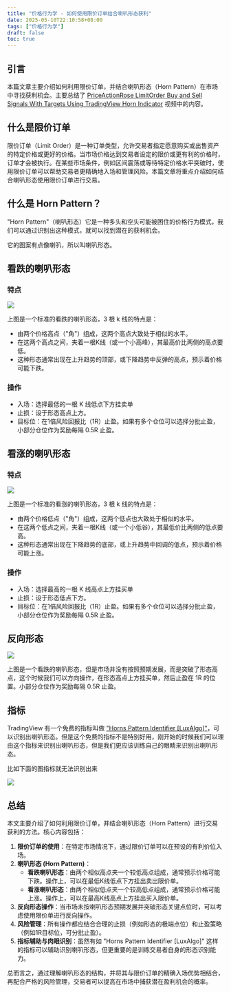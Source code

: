 ```yaml
---
title: "价格行为学 - 如何使用限价订单结合喇叭形态获利"
date: 2025-05-10T22:10:58+08:00
tags: ["价格行为学"]
draft: false
toc: true
---
```


## 引言

本篇文章主要介绍如何利用限价订单，并结合喇叭形态（Horn Pattern）在市场中寻找获利机会。主要总结了 [PriceActionRose LimitOrder Buy and Sell Signals With Targets Using TradingView Horn Indicator](https://www.youtube.com/watch?v=Gjc5tww1nd0) 视频中的内容。

## 什么是限价订单

限价订单（Limit Order）是一种订单类型，允许交易者指定愿意购买或出售资产的特定价格或更好的价格。当市场价格达到交易者设定的限价或更有利的价格时，订单才会被执行。在某些市场条件，例如区间震荡或等待特定价格水平突破时，使用限价订单可以帮助交易者更精确地入场和管理风险。本篇文章将重点介绍如何结合喇叭形态使用限价订单进行交易。

## 什么是 Horn Pattern？

"Horn Pattern"（喇叭形态）它是一种多头和空头可能被困住的价格行为模式，我们可以通过识别出这种模式，就可以找到潜在的获利机会。

它的图案有点像喇叭，所以叫喇叭形态。

<!--more-->

## 看跌的喇叭形态

### 特点

![](https://img.forecho.com/F2tKiY.png)

上图是一个标准的看跌的喇叭形态，3 根 k 线的特点是：

- 由两个价格高点（"角"）组成，这两个高点大致处于相似的水平。
- 在这两个高点之间，夹着一根K线（或一个小高峰），其最高价比两侧的高点要低。
- 这种形态通常出现在上升趋势的顶部，或下降趋势中反弹的高点，预示着价格可能下跌。

### 操作

- 入场：选择最低的一根 K 线低点下方挂卖单
- 止损：设于形态高点上方。
- 目标位：在1倍风险回报比（1R）止盈。如果有多个仓位可以选择分批止盈，小部分仓位作为奖励每隔 0.5R 止盈。

## 看涨的喇叭形态

### 特点

![](https://img.forecho.com/TTFnX2.png)

上图是一个标准的看涨的喇叭形态，3 根 k 线的特点是：

- 由两个价格低点（"角"）组成，这两个低点也大致处于相似的水平。
- 在这两个低点之间，夹着一根K线（或一个小低谷），其最低价比两侧的低点要高。
- 这种形态通常出现在下降趋势的底部，或上升趋势中回调的低点，预示着价格可能上涨。

### 操作

- 入场：选择最高的一根 K 线高点上方挂买单
- 止损：设于形态低点下方。
- 目标位：在1倍风险回报比（1R）止盈。如果有多个仓位可以选择分批止盈，小部分仓位作为奖励每隔 0.5R 止盈。

## 反向形态

![](https://img.forecho.com/VdSB2D.png)

上图是一个看跌的喇叭形态，但是市场并没有按照预期发展，而是突破了形态高点，这个时候我们可以方向操作，在形态高点上方挂买单，然后止盈在 1R 的位置。小部分仓位作为奖励每隔 0.5R 止盈。


## 指标

TradingView 有一个免费的指标叫做 ["Horns Pattern Identifier [LuxAlgo]"](https://www.tradingview.com/script/eyakzwYP-Horns-Pattern-Identifier-LuxAlgo/)，可以识别出喇叭形态。但是这个免费的指标不是特别好用，刚开始的时候我们可以理由这个指标来识别出喇叭形态，但是我们更应该训练自己的眼睛来识别出喇叭形态。


比如下面的图指标就无法识别出来 

![](https://img.forecho.com/Cyazp2.png)



## 总结

本文主要介绍了如何利用限价订单，并结合喇叭形态（Horn Pattern）进行交易获利的方法。核心内容包括：

1.  **限价订单的使用**：在特定市场情况下，通过限价订单可以在预设的有利价位入场。
2.  **喇叭形态 (Horn Pattern)**：
    *   **看跌喇叭形态**：由两个相似高点夹一个较低高点组成，通常预示价格可能下跌。操作上，可以在最低K线低点下方挂出卖出限价单。
    *   **看涨喇叭形态**：由两个相似低点夹一个较高低点组成，通常预示价格可能上涨。操作上，可以在最高K线高点上方挂出买入限价单。
3.  **反向形态操作**：当市场未按喇叭形态预期发展并突破形态关键点位时，可以考虑使用限价单进行反向操作。
4.  **风险管理**：所有操作都应结合合理的止损（例如形态的极端点位）和止盈策略（例如1R目标位，可分批止盈）。
5.  **指标辅助与肉眼识别**：虽然有如 "Horns Pattern Identifier [LuxAlgo]" 这样的指标可以辅助识别喇叭形态，但更重要的是训练交易者自身的形态识别能力。

总而言之，通过理解喇叭形态的结构，并将其与限价订单的精确入场优势相结合，再配合严格的风险管理，交易者可以提高在市场中捕获潜在盈利机会的概率。










